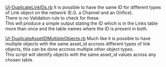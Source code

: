 [UI-DuplicateLinkIDs.rb](./UI-DuplicateLinkIDs.rb)
It is possible to have the same ID for different types of Link object on the network (E.G. a Channel and an Orifice).  
There is no Validation rule to check for these.  
This will produce a simple output stating the ID which is in the Links table more than once and the table names where the ID is present in both.  

[UI-DuplicateAssetIDMultipleObjects.rb](./UI-DuplicateAssetIDMultipleObjects.rb)
Much like it is possible to have multiple objects with the same asset_id accross different types of link objects, this can be done accross multiple other object types.  
This script will identify objects with the same asset_id values across any chosen table.  
  